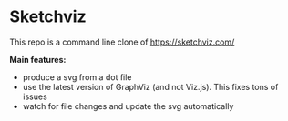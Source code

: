 # Sketchviz

This repo is a command line clone of https://sketchviz.com/

**Main features:**
- produce a svg from a dot file
- use the latest version of GraphViz (and not Viz.js). This fixes tons of issues
- watch for file changes and update the svg automatically
